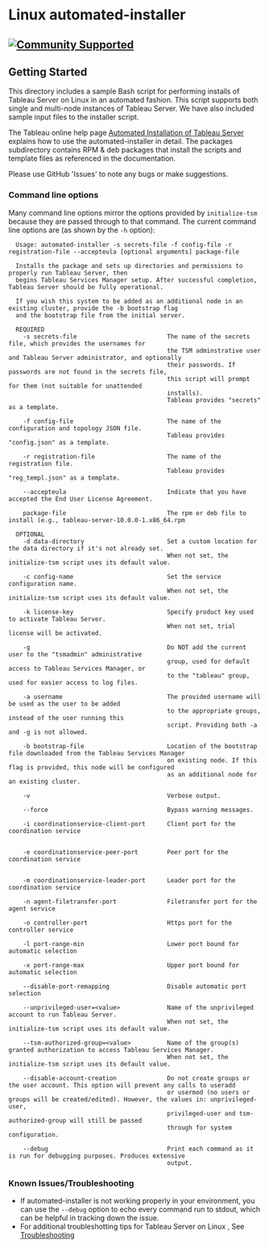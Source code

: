 # Linux automated-installer
[![Community Supported](https://img.shields.io/badge/Support%20Level-Community%20Supported-457387.svg)](https://www.tableau.com/support-levels-it-and-developer-tools)
----

Getting Started
---------------
This directory includes a sample Bash script for performing installs of Tableau Server on Linux in an automated fashion. This script supports both single and multi-node instances of Tableau Server. We have also included sample input files to the installer script.

The Tableau online help page [Automated Installation of Tableau Server](https://onlinehelp.tableau.com/current/server-linux/en-us/automated_install_linux.htm) explains how to use the automated-installer in detail. The packages subdirectory contains RPM & deb packages that install the scripts and template files as referenced in the documentation.

Please use GitHub 'Issues' to note any bugs or make suggestions.  

### Command line options

Many command line options mirror the options provided by `initialize-tsm` because they are passed through to that command. The current command line options are (as shown by the `-h` option):

```
  Usage: automated-installer -s secrets-file -f config-file -r registration-file --accepteula [optional arguments] package-file

  Installs the package and sets up directories and permissions to properly run Tableau Server, then
  begins Tableau Services Manager setup. After successful completion, Tableau Server should be fully operational.

  If you wish this system to be added as an additional node in an existing cluster, provide the -b bootstrap flag
  and the bootstrap file from the initial server.

  REQUIRED
    -s secrets-file                         The name of the secrets file, which provides the usernames for
                                            the TSM adminstrative user and Tableau Server administrator, and optionally
                                            their passwords. If passwords are not found in the secrets file,
                                            this script will prompt for them (not suitable for unattended
                                            installs).
                                            Tableau provides "secrets" as a template.

    -f config-file                          The name of the configuration and topology JSON file.
                                            Tableau provides "config.json" as a template.

    -r registration-file                    The name of the registration file.
                                            Tableau provides "reg_templ.json" as a template.

    --accepteula                            Indicate that you have accepted the End User License Agreement.

    package-file                            The rpm or deb file to install (e.g., tableau-server-10.0.0-1.x86_64.rpm

  OPTIONAL
    -d data-directory                       Set a custom location for the data directory if it's not already set.
                                            When not set, the initialize-tsm script uses its default value.

    -c config-name                          Set the service configuration name.
                                            When not set, the initialize-tsm script uses its default value.

    -k license-key                          Specify product key used to activate Tableau Server.
                                            When not set, trial license will be activated.

    -g                                      Do NOT add the current user to the "tsmadmin" administrative
                                            group, used for default access to Tableau Services Manager, or
                                            to the "tableau" group, used for easier access to log files.

    -a username                             The provided username will be used as the user to be added
                                            to the appropriate groups, instead of the user running this
                                            script. Providing both -a and -g is not allowed.

    -b bootstrap-file                       Location of the bootstrap file downloaded from the Tableau Services Manager
                                            on existing node. If this flag is provided, this node will be configured
                                            as an additional node for an existing cluster.

    -v                                      Verbose output.

    --force                                 Bypass warning messages.

    -i coordinationservice-client-port      Client port for the coordination service


    -e coordinationservice-peer-port        Peer port for the coordination service


    -m coordinationservice-leader-port      Leader port for the coordination service

    -n agent-filetransfer-port              Filetransfer port for the agent service

    -o controller-port                      Https port for the controller service

    -l port-range-min                       Lower port bound for automatic selection

    -x port-range-max                       Upper port bound for automatic selection

    --disable-port-remapping                Disable automatic port selection

    --unprivileged-user=<value>             Name of the unprivileged account to run Tableau Server.
                                            When not set, the initialize-tsm script uses its default value.

    --tsm-authorized-group=<value>          Name of the group(s) granted authorization to access Tableau Services Manager.
                                            When not set, the initialize-tsm script uses its default value.

    --disable-account-creation              Do not create groups or the user account. This option will prevent any calls to useradd
                                            or usermod (no users or groups will be created/edited). However, the values in: unprivileged-user,
                                            privileged-user and tsm-authorized-group will still be passed
                                            through for system configuration.

    --debug                                 Print each command as it is run for debugging purposes. Produces extensive
                                            output.
```

### Known Issues/Troubleshooting

* If automated-installer is not working properly in your environment, you can use the `--debug` option to echo every command run to stdout, which can be helpful in tracking down the issue.
* For additional troubleshotting tips for Tableau Server on Linux , See [Troubleshooting](https://onlinehelp.tableau.com/current/server-linux/en-us/trouble.htm)
